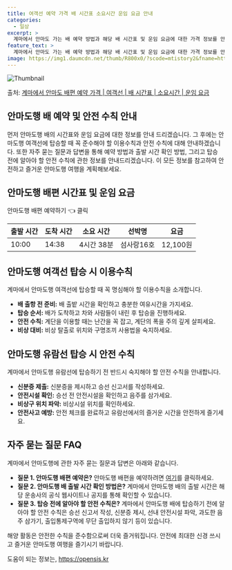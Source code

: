 ```yaml
---
title: 여객선 예약 가격 배 시간표 소요시간 운임 요금 안내
categories:
  - 일상
excerpt: >
  계마에서 안마도 가는 배 예약 방법과 해당 배 시간표 및 운임 요금에 대한 가격 정보를 안내 드리겠습니다. 안전하고 재밋는 안마도행 여행을 위해 아래 정보 참고하시기 바랍니다. 안마도행 배편 예약하기 👈 클릭계마에서 안마도행 배 시간표출발 시간도착 시간소요 시간선박명요금10:0014:384시간 38분섬사랑16호12,100원안마도행 배편 예약하기 👈 클릭계마에서 안마도행 여객선 탑승 시 이용수칙계마에서 안마도행 여객선에 탑승할 때 꼭 명심해야 할 이용수칙을 소개합니다. 1. 배 출항 전 준비 배 출항 시간을 확인하고 미리 매표소로 가서 충분한 여유시간을 가지세요. 2. 탑승 순서 배가 도착하고 차와 사람들이 내린 후 탑승을 진행하세요. 3. 안전 수칙 계단을 이용할 때는 난간을 꼭 잡고, 계단의 폭을 주의..
feature_text: >
  계마에서 안마도 가는 배 예약 방법과 해당 배 시간표 및 운임 요금에 대한 가격 정보를 안내 드리겠습니다. 안전하고 재밋는 안마도행 여행을 위해 아래 정보 참고하시기 바랍니다. 안마도행 배편 예약하기 👈 클릭계마에서 안마도행 배 시간표출발 시간도착 시간소요 시간선박명요금10:0014:384시간 38분섬사랑16호12,100원안마도행 배편 예약하기 👈 클릭계마에서 안마도행 여객선 탑승 시 이용수칙계마에서 안마도행 여객선에 탑승할 때 꼭 명심해야 할 이용수칙을 소개합니다. 1. 배 출항 전 준비 배 출항 시간을 확인하고 미리 매표소로 가서 충분한 여유시간을 가지세요. 2. 탑승 순서 배가 도착하고 차와 사람들이 내린 후 탑승을 진행하세요. 3. 안전 수칙 계단을 이용할 때는 난간을 꼭 잡고, 계단의 폭을 주의..
image: https://img1.daumcdn.net/thumb/R800x0/?scode=mtistory2&fname=https%3A%2F%2Fblog.kakaocdn.net%2Fdn%2F2sCfB%2FbtsHB7pVPEd%2FFTHBa45Sy4QKtulFDkSETK%2Fimg.webp
---
```


![Thumbnail](https://img1.daumcdn.net/thumb/R800x0/?scode=mtistory2&fname=https%3A%2F%2Fblog.kakaocdn.net%2Fdn%2F2sCfB%2FbtsHB7pVPEd%2FFTHBa45Sy4QKtulFDkSETK%2Fimg.webp)

<p>출처: <a href="https://opensis.kr/entry/%EA%B3%84%EB%A7%88%EC%97%90%EC%84%9C-%EC%95%88%EB%A7%88%EB%8F%84-%EB%B0%B0%ED%8E%B8-%EC%98%88%EC%95%BD-%EA%B0%80%EA%B2%A9-%EC%97%AC%EA%B0%9D%EC%84%A0-%EB%B0%B0-%EC%8B%9C%EA%B0%84%ED%91%9C-%EC%86%8C%EC%9A%94%EC%8B%9C%EA%B0%84-%EC%9A%B4%EC%9E%84-%EC%9A%94%EA%B8%88" rel="dofollow">계마에서 안마도 배편 예약 가격 | 여객선 | 배 시간표 | 소요시간 | 운임 요금</a> </p>

## 안마도행 배 예약 및 안전 수칙 안내



먼저 안마도행 배의 시간표와 운임 요금에 대한 정보를 안내 드리겠습니다. 그 후에는 안마도행 여객선에 탑승할 때 꼭 준수해야 할 이용수칙과
안전 수칙에 대해 안내하겠습니다. 또한 자주 묻는 질문과 답변을 통해 예약 방법과 출발 시간 확인 방법, 그리고 탑승 전에 알아야 할 안전
수칙에 관한 정보를 안내드리겠습니다. 이 모든 정보를 참고하여 안전하고 즐거운 안마도행 여행을 계획해보세요.



## 안마도행 배편 시간표 및 운임 요금

안마도행 배편 예약하기 👈 클릭

**출발 시간** | **도착 시간** | **소요 시간** | **선박명** | **요금**  
---|---|---|---|---  
10:00 | 14:38 | 4시간 38분 | 섬사랑16호 | 12,100원  
  


## 안마도행 여객선 탑승 시 이용수칙

계마에서 안마도행 여객선에 탑승할 때 꼭 명심해야 할 이용수칙을 소개합니다.

  * **배 출항 전 준비:** 배 출밭 시간을 확인하고 충분한 여유시간을 가지세요.
  * **탑승 순서:** 배가 도착하고 차와 사람들이 내린 후 탑승을 진행하세요.
  * **안전 수칙:** 계단을 이용할 때는 난간을 꼭 잡고, 계단의 폭을 주의 깊게 살피세요.
  * **비상 대비:** 비상 탈출로 위치와 구명조끼 사용법을 숙지하세요.



## 안마도행 유람선 탑승 시 안전 수칙

계마에서 안마도행 유람선에 탑승하기 전 반드시 숙지해야 할 안전 수칙을 안내합니다.

  * **신분증 제출:** 신분증을 제시하고 승선 신고서를 작성하세요.
  * **안전시설 확인:** 승선 전 안전시설을 확인하고 음주를 삼가세요.
  * **비상구 위치 파악:** 비상시설 위치를 확인하세요.
  * **안전사고 예방:** 안전 체크를 완료하고 유람선에서의 즐거운 시간을 안전하게 즐기세요.



## 자주 묻는 질문 FAQ

계마에서 안마도행에 관한 자주 묻는 질문과 답변은 아래와 같습니다.

  * **질문 1. 안마도행 배편 예약은?** 안마도행 배편을 예약하려면 [여기](예약페이지주소)를 클릭하세요.
  * **질문 2. 안마도행 배 출발 시간 확인 방법은?** 계마에서 안마도행 배의 출발 시간은 해당 운송사의 공식 웹사이트나 공지를 통해 확인할 수 있습니다.
  * **질문 3. 탑승 전에 알아야 할 안전 수칙은?** 계마에서 안마도행 배에 탑승하기 전에 알아야 할 안전 수칙은 승선 신고서 작성, 신분증 제시, 선내 안전시설 파악, 과도한 음주 삼가기, 출입통제구역에 무단 출입하지 않기 등이 있습니다.



해양 활동은 안전한 수칙을 준수함으로써 더욱 즐거워집니다. 안전에 최대한 신경 쓰시고 즐거운 안마도행 여행을 즐기시기 바랍니다.

 

도움이 되는 정보는, <a href="https://opensis.kr" rel="dofollow">https://opensis.kr</a>



